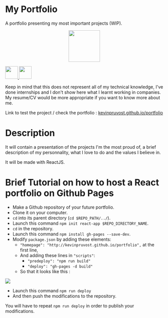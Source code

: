# My Portfolio
A portfolio presenting my most important projects (WIP).

<p align="center">
  <img src="https://r2enc-static.totalwar.com/images/icons/factions/carthage/mon_256.png" width="100">
</p>

<p align="left">
  <a href="https://www.linkedin.com/in/kevin-pruvost-3766a4178/" target="_blank">
    <img src="https://upload.wikimedia.org/wikipedia/commons/thumb/c/ca/LinkedIn_logo_initials.png/600px-LinkedIn_logo_initials.png" width="40">
  </a>
  <a href="https://github.com/kevinpruvost" target="_blank">
    <img src="https://upload.wikimedia.org/wikipedia/commons/9/91/Octicons-mark-github.svg" width="40">
  </a>
</p>

Keep in mind that this does not represent all of my technical knowledge, I've done internships and I don't show here what I learnt working in companies.<br/>
My resume/CV would be more appropriate if you want to know more about me.

Link to test the project / check the portfolio : [kevinpruvost.github.io/portfolio]

[kevinpruvost.github.io/portfolio]: https://kevinpruvost.github.io/portfolio

# Description

It will contain a presentation of the projects I'm the most proud of, a brief description of my personnality, what I love to do and the values I believe in.

It will be made with ReactJS.

# Brief Tutorial on how to host a React portfolio on Github Pages

* Make a Github repository of your future portfolio.
* Clone it on your computer.
* `cd` into its parent directory (`cd $REPO_PATH/../`).
* Launch this command `npm init react-app $REPO_DIRECTORY_NAME`.
* `cd` in the repository.
* Launch this command `npm install gh-pages --save-dev`.
* Modify `package.json` by adding these elements:
  * `"homepage": "http://kevinpruvost.github.io/portfolio",` at the first line,
  * And adding these lines in `"scripts"`:
    * `"predeploy": "npm run build"`
    * `"deploy": "gh-pages -d build"`
  * So that it looks like this :

<img src="https://github.com/kevinpruvost/portfolio/blob/main/screenshots/Capture.PNG"/>

* Launch this command `npm run deploy`
* And then push the modifications to the repository.

You will have to repeat `npm run deploy` in order to publish your modifications.
